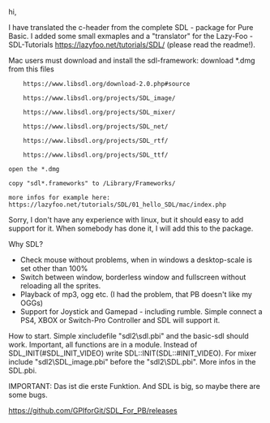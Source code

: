 hi,

I have translated the c-header from the complete SDL - package for Pure Basic. 
I added some small exmaples and a "translator" for the Lazy-Foo - SDL-Tutorials  https://lazyfoo.net/tutorials/SDL/ (please read the readme!).

Mac users must download and install the sdl-framework:
download *.dmg from this files

		https://www.libsdl.org/download-2.0.php#source
		
		https://www.libsdl.org/projects/SDL_image/
		
		https://www.libsdl.org/projects/SDL_mixer/
		
		https://www.libsdl.org/projects/SDL_net/
		
		https://www.libsdl.org/projects/SDL_rtf/
		
		https://www.libsdl.org/projects/SDL_ttf/
		
	open the *.dmg
	
	copy "sdl*.frameworks" to /Library/Frameworks/
	
	more infos for example here: https://lazyfoo.net/tutorials/SDL/01_hello_SDL/mac/index.php
	

Sorry, I don't have any experience with linux, but it should easy to add support for it. When somebody has done it, I will add this to the package.

Why SDL?
- Check mouse without problems, when in windows a desktop-scale is set other than 100%
- Switch between window, borderless window and fullscreen without reloading all the sprites.
- Playback of mp3, ogg etc. (I had the problem, that PB doesn't like my OGGs)
- Support for Joystick and Gamepad - including rumble. Simple connect a PS4, XBOX or Switch-Pro Controller and SDL will support it.

How to start.
Simple xincludefile "sdl2\sdl.pbi" and the basic-sdl should work. Important, all functions are in a module. Instead of SDL_INIT(#SDL_INIT_VIDEO) write SDL::INIT(SDL::#INIT_VIDEO). For mixer include "sdl2\SDL_image.pbi" before the "sdl2\SDL.pbi". More infos in the SDL.pbi.

IMPORTANT:
Das ist die erste Funktion. And SDL is big, so maybe there are some bugs.

https://github.com/GPIforGit/SDL_For_PB/releases
